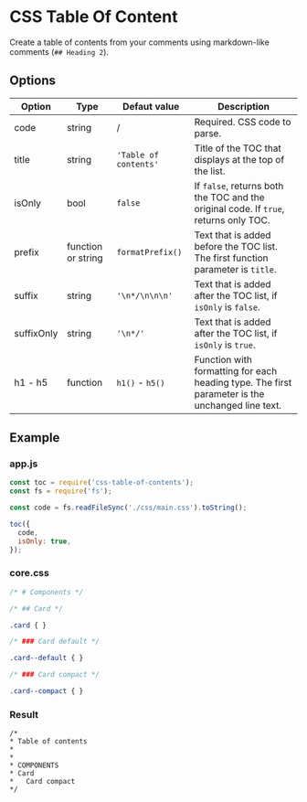 # CSS Table Of Content

Create a table of contents from your comments using markdown-like comments (`## Heading 2`).

## Options

| Option     | Type               | Defaut value          | Description                                                                                     |
| ---------- | ------------------ | --------------------- | ----------------------------------------------------------------------------------------------- |
| code       | string             | /                     | Required. CSS code to parse.                                                                    |
| title      | string             | `'Table of contents'` | Title of the TOC that displays at the top of the list.                                          |
| isOnly     | bool               | `false`               | If `false`, returns both the TOC and the original code. If `true`, returns only TOC.            |
| prefix     | function or string | `formatPrefix()`      | Text that is added before the TOC list. The first function parameter is `title`.                |
| suffix     | string             | `'\n*/\n\n\n'`        | Text that is added after the TOC list, if `isOnly` is `false`.                                  |
| suffixOnly | string             | `'\n*/'`              | Text that is added after the TOC list, if `isOnly` is `true`.                                   |
| h1 - h5    | function           | `h1()` - `h5()`       | Function with formatting for each heading type. The first parameter is the unchanged line text. |

## Example

### app.js
```js
const toc = require('css-table-of-contents');
const fs = require('fs');

const code = fs.readFileSync('./css/main.css').toString();

toc({
  code,
  isOnly: true,
});
```

### core.css
```css
/* # Components */

/* ## Card */

.card { }

/* ### Card default */

.card--default { }

/* ### Card compact */

.card--compact { }
```

### Result

```
/*
* Table of contents
*
*
* COMPONENTS
* Card
*   Card compact
*/
```